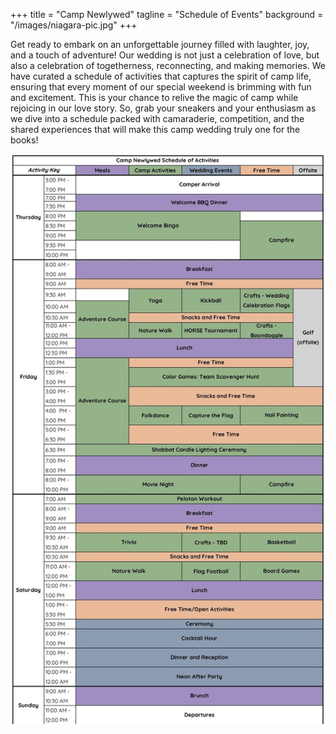 +++
title = "Camp Newlywed"
tagline = "Schedule of Events" 
background = "/images/niagara-pic.jpg" 
+++

Get ready to embark on an unforgettable journey filled with laughter, joy, and a touch of adventure! Our wedding is not just a celebration of love, but also a celebration of togetherness, reconnecting, and making memories. We have curated a schedule of activities that captures the spirit of camp life, ensuring that every moment of our special weekend is brimming with fun and excitement. This is your chance to relive the magic of camp while rejoicing in our love story. So, grab your sneakers and your enthusiasm as we dive into a schedule packed with camaraderie, competition, and the shared experiences that will make this camp wedding truly one for the books!

![Current Schedule as of November 2023](/static/images/schedule.jpeg)


